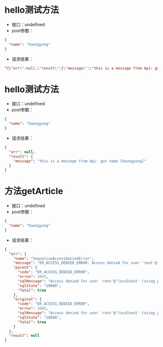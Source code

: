 # hello测试方法 #- 接口：undefined- post参数：```json{
  "name": "haungyong"
}```- 请求结果：```json"{\"err\":null,\"result\":{\"message\":\"this is a message from Api: got name [haungyong]\"}}"```
# hello测试方法 #- 接口：undefined- post参数：```json{
  "name": "haungyong"
}```- 请求结果：```json{
  "err": null,
  "result": {
    "message": "this is a message from Api: got name [haungyong]"
  }
}```
# 方法getArticle #- 接口：undefined- post参数：```json{
  "name": "haungyong"
}```- 请求结果：```json{
  "err": {
    "name": "SequelizeAccessDeniedError",
    "message": "ER_ACCESS_DENIED_ERROR: Access denied for user 'root'@'localhost' (using password: NO)",
    "parent": {
      "code": "ER_ACCESS_DENIED_ERROR",
      "errno": 1045,
      "sqlMessage": "Access denied for user 'root'@'localhost' (using password: NO)",
      "sqlState": "28000",
      "fatal": true
    },
    "original": {
      "code": "ER_ACCESS_DENIED_ERROR",
      "errno": 1045,
      "sqlMessage": "Access denied for user 'root'@'localhost' (using password: NO)",
      "sqlState": "28000",
      "fatal": true
    }
  },
  "result": null
}```